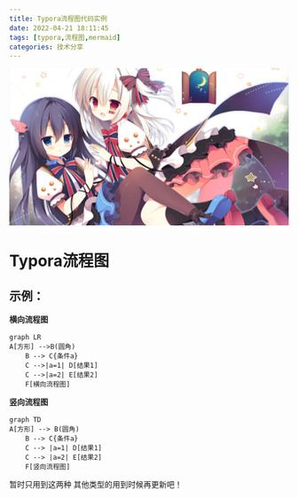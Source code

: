 ```yaml
---
title: Typora流程图代码实例
date: 2022-04-21 18:11:45
tags: [typora,流程图,mermaid]
categories: 技术分享
---
```


![test](Typora流程图代码实例/hello.jpeg)

Typora流程图
===========

示例：
----
**横向流程图**
```mermaid
graph LR
A[方形] -->B(圆角)
    B --> C{条件a}
    C -->|a=1| D[结果1]
    C -->|a=2| E[结果2]
    F[横向流程图]
```

**竖向流程图**
```mermaid
graph TD
A[方形] --> B(圆角)
    B --> C{条件a}
    C --> |a=1| D[结果1]
    C --> |a=2| E[结果2]
    F[竖向流程图]
```

暂时只用到这两种 其他类型的用到时候再更新吧！
